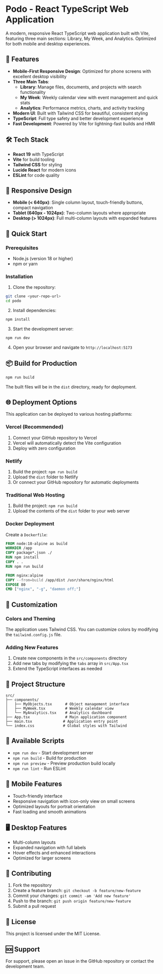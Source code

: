 # Podo - React TypeScript Web Application

A modern, responsive React TypeScript web application built with Vite, featuring three main sections: Library, My Week, and Analytics. Optimized for both mobile and desktop experiences.

## 🚀 Features

- **Mobile-First Responsive Design**: Optimized for phone screens with excellent desktop visibility
- **Three Main Tabs**:
  - **Library**: Manage files, documents, and projects with search functionality
  - **My Week**: Weekly calendar view with event management and quick stats
  - **Analytics**: Performance metrics, charts, and activity tracking
- **Modern UI**: Built with Tailwind CSS for beautiful, consistent styling
- **TypeScript**: Full type safety and better development experience
- **Fast Development**: Powered by Vite for lightning-fast builds and HMR

## 🛠️ Tech Stack

- **React 19** with TypeScript
- **Vite** for build tooling
- **Tailwind CSS** for styling
- **Lucide React** for modern icons
- **ESLint** for code quality

## 📱 Responsive Design

- **Mobile (< 640px)**: Single column layout, touch-friendly buttons, compact navigation
- **Tablet (640px - 1024px)**: Two-column layouts where appropriate
- **Desktop (> 1024px)**: Full multi-column layouts with expanded features

## 🚀 Quick Start

### Prerequisites

- Node.js (version 18 or higher)
- npm or yarn

### Installation

1. Clone the repository:
```bash
git clone <your-repo-url>
cd podo
```

2. Install dependencies:
```bash
npm install
```

3. Start the development server:
```bash
npm run dev
```

4. Open your browser and navigate to `http://localhost:5173`

## 📦 Build for Production

```bash
npm run build
```

The built files will be in the `dist` directory, ready for deployment.

## 🌐 Deployment Options

This application can be deployed to various hosting platforms:

### Vercel (Recommended)
1. Connect your GitHub repository to Vercel
2. Vercel will automatically detect the Vite configuration
3. Deploy with zero configuration

### Netlify
1. Build the project: `npm run build`
2. Upload the `dist` folder to Netlify
3. Or connect your GitHub repository for automatic deployments

### Traditional Web Hosting
1. Build the project: `npm run build`
2. Upload the contents of the `dist` folder to your web server

### Docker Deployment
Create a `Dockerfile`:
```dockerfile
FROM node:18-alpine as build
WORKDIR /app
COPY package*.json ./
RUN npm install
COPY . .
RUN npm run build

FROM nginx:alpine
COPY --from=build /app/dist /usr/share/nginx/html
EXPOSE 80
CMD ["nginx", "-g", "daemon off;"]
```

## 🎨 Customization

### Colors and Theming
The application uses Tailwind CSS. You can customize colors by modifying the `tailwind.config.js` file.

### Adding New Features
1. Create new components in the `src/components` directory
2. Add new tabs by modifying the `tabs` array in `src/App.tsx`
3. Extend the TypeScript interfaces as needed

## 📁 Project Structure

```
src/
├── components/
│   ├── MyObjects.tsx      # Object management interface
│   ├── MyWeek.tsx         # Weekly calendar view
│   └── MyAnalytics.tsx    # Analytics dashboard
├── App.tsx                # Main application component
├── main.tsx              # Application entry point
└── index.css             # Global styles with Tailwind
```

## 🔧 Available Scripts

- `npm run dev` - Start development server
- `npm run build` - Build for production
- `npm run preview` - Preview production build locally
- `npm run lint` - Run ESLint

## 📱 Mobile Features

- Touch-friendly interface
- Responsive navigation with icon-only view on small screens
- Optimized layouts for portrait orientation
- Fast loading and smooth animations

## 🖥️ Desktop Features

- Multi-column layouts
- Expanded navigation with full labels
- Hover effects and enhanced interactions
- Optimized for larger screens

## 🤝 Contributing

1. Fork the repository
2. Create a feature branch: `git checkout -b feature/new-feature`
3. Commit your changes: `git commit -am 'Add new feature'`
4. Push to the branch: `git push origin feature/new-feature`
5. Submit a pull request

## 📄 License

This project is licensed under the MIT License.

## 🆘 Support

For support, please open an issue in the GitHub repository or contact the development team.
